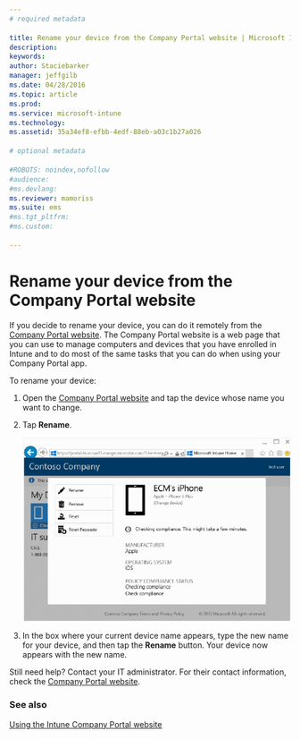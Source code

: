```yaml
---
# required metadata

title: Rename your device from the Company Portal website | Microsoft Intune
description:
keywords:
author: Staciebarker
manager: jeffgilb
ms.date: 04/28/2016
ms.topic: article
ms.prod:
ms.service: microsoft-intune
ms.technology:
ms.assetid: 35a34ef8-efbb-4edf-88eb-a03c1b27a026

# optional metadata

#ROBOTS: noindex,nofollow
#audience:
#ms.devlang:
ms.reviewer: mamoriss
ms.suite: ems
#ms.tgt_pltfrm:
#ms.custom:

---
```



# Rename your device from the Company Portal website

If you decide to rename your device, you can do it remotely from the [Company Portal website](http://portal.manage.microsoft.com). The Company Portal website is a web page that you can use to manage computers and devices that you have enrolled in Intune and to do most of the same tasks that you can do when using your Company Portal app.

To rename your device:

1.  Open the [Company Portal website](http://portal.manage.microsoft.com) and tap the device whose name you want to change.

2.  Tap **Rename**.

    ![rename-device](./media/iwp-1-tap-reset-passcode.png)

3.  In the box where your current device name appears, type the new name for your device, and then tap the **Rename** button. Your device now appears with the new name.

Still need help? Contact your IT administrator. For their contact information, check the [Company Portal website](http://portal.manage.microsoft.com).

### See also
[Using the Intune Company Portal website](using-the-intune-company-portal-website.md)